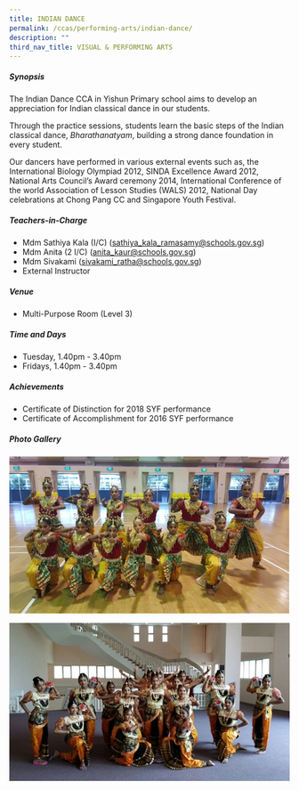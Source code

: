 ```yaml
---
title: INDIAN DANCE
permalink: /ccas/performing-arts/indian-dance/
description: ""
third_nav_title: VISUAL & PERFORMING ARTS
---
```


##### **Synopsis**
The Indian Dance CCA in Yishun Primary school aims to develop an appreciation for Indian classical dance in our students.     


Through the practice sessions, students learn the basic steps of the Indian classical dance, *Bharathanatyam*, building a strong dance foundation in every student.


Our dancers have performed in various external events such as, the International Biology Olympiad 2012, SINDA Excellence Award 2012, National Arts Council’s Award ceremony 2014, International Conference of the world Association of Lesson Studies (WALS) 2012, National Day celebrations at Chong Pang CC and Singapore Youth Festival. 

##### **Teachers-in-Charge**
* Mdm Sathiya Kala (I/C) (sathiya_kala_ramasamy@schools.gov.sg)
* Mdm Anita (2 I/C) (anita_kaur@schools.gov.sg)
* Mdm Sivakami (sivakami_ratha@schools.gov.sg)
* External Instructor

##### **Venue**
* Multi-Purpose Room (Level 3)

##### **Time and Days**
* Tuesday, 1.40pm - 3.40pm
* Fridays, 1.40pm - 3.40pm

##### **Achievements**
* Certificate of Distinction for 2018 SYF performance   
* Certificate of Accomplishment for 2016 SYF performance

##### **Photo Gallery**

![](/images/CCAs/Indian%20Dance/2017IndianDance_1.jpg)

![](/images/CCAs/Indian%20Dance/indian_dance_1.png)
